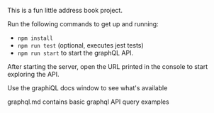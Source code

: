 This is a fun little address book project.

Run the following commands to get up and running:
 * `npm install`
 * `npm run test` (optional, executes jest tests)
 * `npm run start` to start the graphQL API.

After starting the server, open the URL printed in the console to start exploring the API.

Use the graphiQL docs window to see what's available

graphql.md contains basic graphql API query examples
